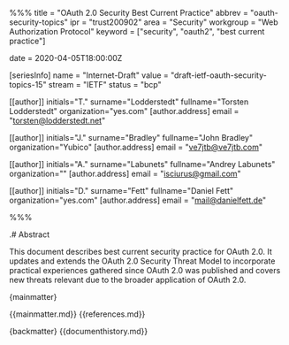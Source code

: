%%%
title = "OAuth 2.0 Security Best Current Practice"
abbrev = "oauth-security-topics"
ipr = "trust200902"
area = "Security"
workgroup = "Web Authorization Protocol"
keyword = ["security", "oauth2", "best current practice"]

date = 2020-04-05T18:00:00Z

[seriesInfo]
name = "Internet-Draft"
value = "draft-ietf-oauth-security-topics-15"
stream = "IETF"
status = "bcp"

[[author]]
initials="T."
surname="Lodderstedt"
fullname="Torsten Lodderstedt"
organization="yes.com"
    [author.address]
    email = "torsten@lodderstedt.net"

[[author]]
initials="J."
surname="Bradley"
fullname="John Bradley"
organization="Yubico"
    [author.address]
    email = "ve7jtb@ve7jtb.com"
    
[[author]]
initials="A."
surname="Labunets"
fullname="Andrey Labunets"
organization=""
    [author.address]
    email = "isciurus@gmail.com"

[[author]]
initials="D."
surname="Fett"
fullname="Daniel Fett"
organization="yes.com"
    [author.address]
    email = "mail@danielfett.de"
    
%%%

.# Abstract 

This document describes best current security practice for OAuth 2.0.
It updates and extends the OAuth 2.0 Security Threat Model to
incorporate practical experiences gathered since OAuth 2.0 was
published and covers new threats relevant due to the broader
application of OAuth 2.0.

{mainmatter}

{{mainmatter.md}}
{{references.md}}

{backmatter}
{{documenthistory.md}}

